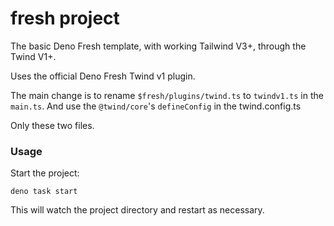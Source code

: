 # fresh project

The basic Deno Fresh template, with working Tailwind V3+, through the Twind V1+.

Uses the official Deno Fresh Twind v1 plugin. 

The main change is to rename `$fresh/plugins/twind.ts` to `twindv1.ts` in the `main.ts`. And use the `@twind/core`'s `defineConfig` in the twind.config.ts

Only these two files.

### Usage

Start the project:

```
deno task start
```

This will watch the project directory and restart as necessary.
